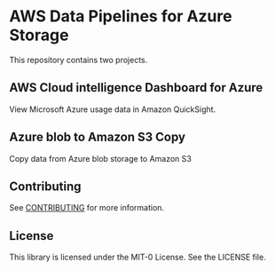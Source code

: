 # AWS Data Pipelines for Azure Storage
This repository contains two projects.

## AWS Cloud intelligence Dashboard for Azure
View Microsoft Azure usage data in Amazon QuickSight. 

## Azure blob to Amazon S3 Copy
Copy data from Azure blob storage to Amazon S3

## Contributing

See [CONTRIBUTING](CONTRIBUTING.md#security-issue-notifications) for more information.

## License

This library is licensed under the MIT-0 License. See the LICENSE file.

